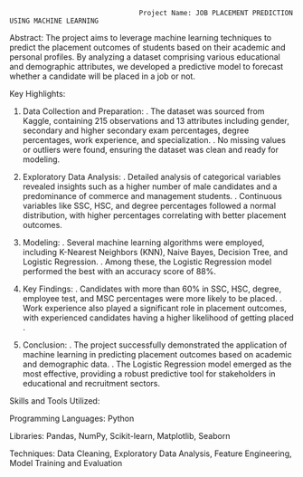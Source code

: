                                     Project Name: JOB PLACEMENT PREDICTION USING MACHINE LEARNING
                                    
Abstract:
The project aims to leverage machine learning techniques to predict the placement outcomes of students based on their academic and personal profiles. By analyzing a dataset comprising various educational and demographic attributes, we developed a predictive model to forecast whether a candidate will be placed in a job or not.

Key Highlights:

1. Data Collection and Preparation:
. The dataset was sourced from Kaggle, containing 215 observations and 13 attributes including gender, secondary and higher secondary exam percentages, degree percentages, work experience, and specialization​​.
. No missing values or outliers were found, ensuring the dataset was clean and ready for modeling​​.

2. Exploratory Data Analysis:
. Detailed analysis of categorical variables revealed insights such as a higher number of male candidates and a predominance of commerce and management students.
. Continuous variables like SSC, HSC, and degree percentages followed a normal distribution, with higher percentages correlating with better placement outcomes​​.

3. Modeling:
. Several machine learning algorithms were employed, including K-Nearest Neighbors (KNN), Naive Bayes, Decision Tree, and Logistic Regression.
. Among these, the Logistic Regression model performed the best with an accuracy score of 88%​​.

4. Key Findings:
. Candidates with more than 60% in SSC, HSC, degree, employee test, and MSC percentages were more likely to be placed.
. Work experience also played a significant role in placement outcomes, with experienced candidates having a higher likelihood of getting placed​​.

5. Conclusion:
. The project successfully demonstrated the application of machine learning in predicting placement outcomes based on academic and demographic data.
. The Logistic Regression model emerged as the most effective, providing a robust predictive tool for stakeholders in educational and recruitment sectors​​.

Skills and Tools Utilized:

Programming Languages: Python

Libraries: Pandas, NumPy, Scikit-learn, Matplotlib, Seaborn

Techniques: Data Cleaning, Exploratory Data Analysis, Feature Engineering, Model Training and Evaluation
